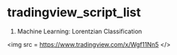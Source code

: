 # tradingview_script_list

1. Machine Learning: Lorentzian Classification

<img src = https://www.tradingview.com/x/Wgf11Nn5 </>
